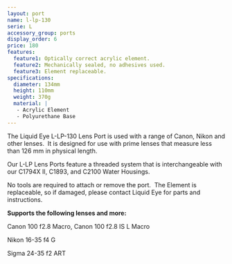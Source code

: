 ```yaml
---
layout: port
name: l-lp-130
serie: L
accessory_group: ports
display_order: 6
price: 180
features:
  feature1: Optically correct acrylic element.
  feature2: Mechanically sealed, no adhesives used.
  feature3: Element replaceable.
specifications:
  diameter: 134mm
  height: 110mm
  weight: 370g
  material: |
   - Acrylic Element
   - Polyurethane Base
---
```

The Liquid Eye L-LP-130 Lens Port is used with a range of Canon, Nikon and other lenses.  It is designed for use with prime lenses that measure less than 126 mm in physical length.

Our L-LP Lens Ports feature a threaded system that is interchangeable with our C1794X II, C1893, and C2100 Water Housings.  

No tools are required to attach or remove the port.  The Element is replaceable, so if damaged, please contact Liquid Eye for parts and instructions.

**Supports the following lenses and more:**

Canon	100 f2.8 Macro, Canon 100 f2.8 IS L Macro

Nikon	16-35 f4 G

Sigma	24-35 f2 ART
